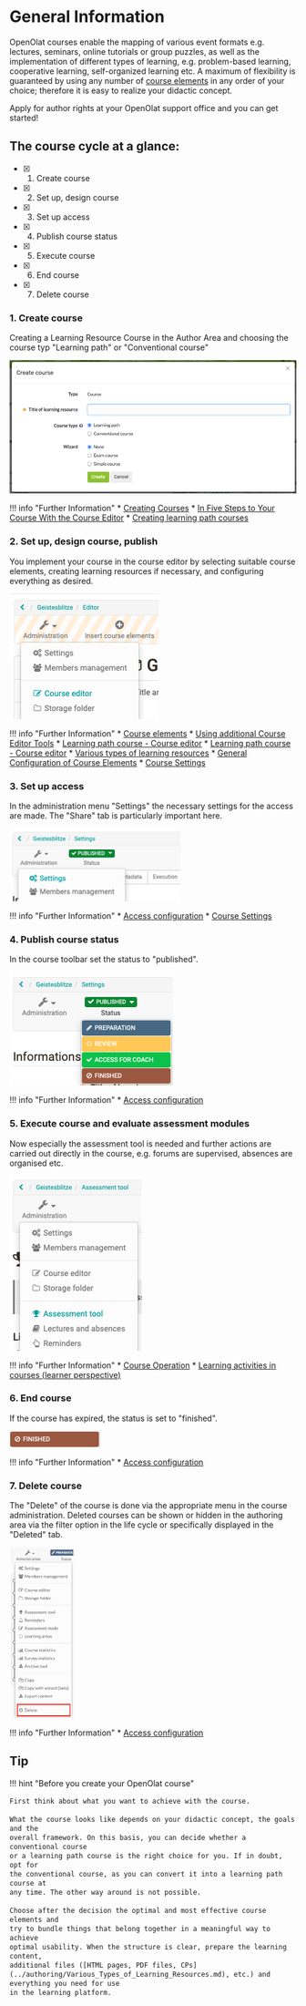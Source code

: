 # General Information

OpenOlat courses enable the mapping of various event formats e.g. lectures,
seminars, online tutorials or group puzzles, as well as the implementation of
different types of learning, e.g. problem-based learning, cooperative
learning, self-organized learning etc. A maximum of flexibility is guaranteed
by using any number of [course elements](../course_elements/index.md) in any
order of your choice; therefore it is easy to realize your didactic concept.

Apply for author rights at your OpenOlat support office and you can get
started!

## The course cycle at a glance:

- [x] 1. Create course
- [x] 2. Set up, design course
- [x] 3. Set up access
- [x] 4. Publish course status
- [x] 5. Execute course
- [x] 6. End course
- [x] 7. Delete course

  
### 1. Create course

Creating a Learning Resource Course in the Author Area and choosing the course
typ "Learning path" or "Conventional course"

![](assets/1.png)  

!!! info "Further Information"
	  * [Creating Courses](index.md)
	  * [In Five Steps to Your Course With the Course Editor](In_Five_Steps_to_Your_Course_With_the_Course_Editor.md)
	  * [Creating learning path courses](Creating_learning_path_courses.md)

  
  
### 2. Set up, design course, publish

You implement your course in the course editor by selecting suitable course
elements, creating learning resources if necessary, and configuring everything
as desired.

![](assets/Courseeditor_EN.png)

!!! info "Further Information"
	  * [Course elements](../course_elements/index.md)
	  * [Using additional Course Editor Tools](Using_additional_Course_Editor_Tools.md)
	  * [Learning path course - Course editor](Learning_path_course_-_Course_editor.md)
	  * [Learning path course - Course editor](Learning_path_course_-_Course_editor.md)
	  * [Various types of learning resources](../authoring/Various_Types_of_Learning_Resources.md)
	  * [General Configuration of Course Elements](General_Configuration_of_Course_Elements.md)
	  * [Course Settings](Course_Settings.md)


  
### 3. Set up access

In the administration menu "Settings" the necessary settings for the access
are made. The "Share" tab is particularly important here.

![](assets/Course_Settings_EN.png)

!!! info "Further Information"
	  * [Access configuration](Access_configuration.md)
	  * [Course Settings](Course_Settings.md)


  
### 4. Publish course status

In the course toolbar set the status to "published".

![](assets/Course_state_EN.png) 

!!! info "Further Information"
	  * [Access configuration](Access_configuration.md)  
  

  
### 5. Execute course and evaluate assessment modules

Now especially the assessment tool is needed and further actions are carried
out directly in the course, e.g. forums are supervised, absences are organised
etc.

![](assets/Course_Assessment-tool_EN.png)

!!! info "Further Information"
	  * [Course Operation](Course+Operation.html)
	  * [Learning activities in courses (learner perspective)](../learning_activities/index.md)


  
### 6. End course

If the course has expired, the status is set to "finished".

![](assets/Course_Finish_EN.png)

!!! info "Further Information"
	  * [Access configuration](Access_configuration.md)  


  
### 7. Delete course

The "Delete" of the course is done via the appropriate menu in the course
administration. Deleted courses can be shown or hidden in the authoring area
via the filter option in the life cycle or specifically displayed in the
"Deleted" tab.

![](assets/7.png)

!!! info "Further Information"
	  * [Access configuration](Access_configuration.md)  
  


## Tip

!!! hint "Before you create your OpenOlat course"

	First think about what you want to achieve with the course.
	
	What the course looks like depends on your didactic concept, the goals and the
	overall framework. On this basis, you can decide whether a conventional course
	or a learning path course is the right choice for you. If in doubt, opt for
	the conventional course, as you can convert it into a learning path course at
	any time. The other way around is not possible.
	
	Choose after the decision the optimal and most effective course elements and
	try to bundle things that belong together in a meaningful way to achieve
	optimal usability. When the structure is clear, prepare the learning content,
	additional files ([HTML pages, PDF files, CPs](../authoring/Various_Types_of_Learning_Resources.md), etc.) and everything you need for use
	in the learning platform.

  

  

